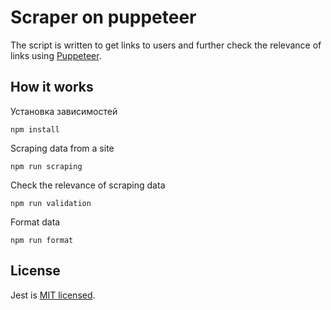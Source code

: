 # Scraper on puppeteer

The script is written to get links to users and further check the relevance of links using [Puppeteer](https://github.com/GoogleChrome/puppeteer).

## How it works

Установка зависимостей

```
npm install
```

Scraping data from a site

```
npm run scraping
```

Check the relevance of scraping data

```
npm run validation
```

Format data

```
npm run format
```

## License

Jest is [MIT licensed](https://github.com/Alexandrshy/scraping/blob/master/LICENSE).
